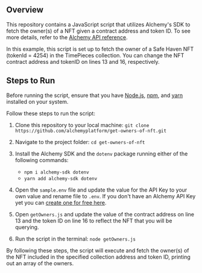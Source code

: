 ## Overview
This repository contains a JavaScript script that utilizes Alchemy's SDK to fetch the owner(s) of a NFT given a contract address and token ID. To see more details, refer to the [Alchemy API reference](https://docs.alchemy.com/reference/getownersfortoken).

In this example, this script is set up to fetch the owner of a Safe Haven NFT (tokenId = 4254) in the TimePieces collection. You can change the NFT contract address and tokenID on lines 13 and 16, respectively.

## Steps to Run

Before running the script, ensure that you have [Node.js](https://docs.npmjs.com/downloading-and-installing-node-js-and-npm), [npm](https://docs.npmjs.com/downloading-and-installing-node-js-and-npm), and [yarn](https://classic.yarnpkg.com/lang/en/docs/install/#mac-stable) installed on your system. 

Follow these steps to run the script:

1. Clone this repository to your local machine:
`git clone https://github.com/alchemyplatform/get-owners-of-nft.git`

2. Navigate to the project folder: `cd get-owners-of-nft`

3. Install the Alchemy SDK and the `dotenv` package running either of the following commands:
   - `npm i alchemy-sdk dotenv`
   - `yarn add alchemy-sdk dotenv`
  
4. Open the `sample.env` file and update the value for the API Key to your own value and rename file to `.env`. If you don't have an Alchemy API Key yet you can [create one for free here](https://alchemy.com/?a=starter-code).

5. Open `getOwners.js` and update the value of the contract address on line 13 and the token ID on line 16 to reflect the NFT that you will be querying. 

6. Run the script in the terminal: `node getOwners.js`


By following these steps, the script will execute and fetch the owner(s) of the NFT included in the specified collection address and token ID, printing out an array of the owners.
